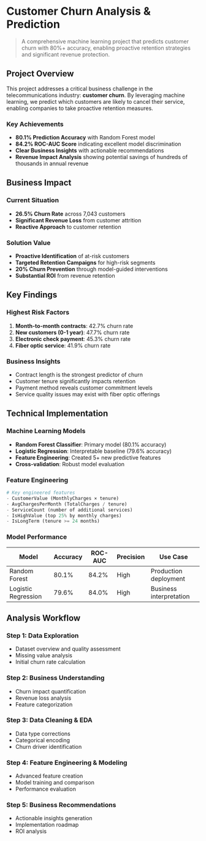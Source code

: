 #  Customer Churn Analysis & Prediction

> A comprehensive machine learning project that predicts customer churn with 80%+ accuracy, enabling proactive retention strategies and significant revenue protection.


##  Project Overview

This project addresses a critical business challenge in the telecommunications industry: **customer churn**. By leveraging machine learning, we predict which customers are likely to cancel their service, enabling companies to take proactive retention measures.

###  Key Achievements
- **80.1% Prediction Accuracy** with Random Forest model
- **84.2% ROC-AUC Score** indicating excellent model discrimination
- **Clear Business Insights** with actionable recommendations
- **Revenue Impact Analysis** showing potential savings of hundreds of thousands in annual revenue

##  Business Impact

### Current Situation
- **26.5% Churn Rate** across 7,043 customers
- **Significant Revenue Loss** from customer attrition
- **Reactive Approach** to customer retention

### Solution Value
- **Proactive Identification** of at-risk customers
- **Targeted Retention Campaigns** for high-risk segments  
- **20% Churn Prevention** through model-guided interventions
- **Substantial ROI** from revenue retention

##  Key Findings

###  Highest Risk Factors
1. **Month-to-month contracts**: 42.7% churn rate
2. **New customers (0-1 year)**: 47.7% churn rate  
3. **Electronic check payment**: 45.3% churn rate
4. **Fiber optic service**: 41.9% churn rate

###  Business Insights
- Contract length is the strongest predictor of churn
- Customer tenure significantly impacts retention
- Payment method reveals customer commitment levels
- Service quality issues may exist with fiber optic offerings

##  Technical Implementation

### Machine Learning Models
- **Random Forest Classifier**: Primary model (80.1% accuracy)
- **Logistic Regression**: Interpretable baseline (79.6% accuracy)
- **Feature Engineering**: Created 5+ new predictive features
- **Cross-validation**: Robust model evaluation

### Feature Engineering
```python
# Key engineered features
- CustomerValue (MonthlyCharges × tenure)
- AvgChargesPerMonth (TotalCharges / tenure)
- ServiceCount (number of additional services)
- IsHighValue (top 25% by monthly charges)
- IsLongTerm (tenure >= 24 months)
```

### Model Performance
| Model | Accuracy | ROC-AUC | Precision | Use Case |
|-------|----------|---------|-----------|----------|
| Random Forest | 80.1% | 84.2% | High | Production deployment |
| Logistic Regression | 79.6% | 84.0% | High | Business interpretation |

##  Analysis Workflow

### Step 1: Data Exploration
- Dataset overview and quality assessment
- Missing value analysis
- Initial churn rate calculation

### Step 2: Business Understanding  
- Churn impact quantification
- Revenue loss analysis
- Feature categorization

### Step 3: Data Cleaning & EDA
- Data type corrections
- Categorical encoding
- Churn driver identification

### Step 4: Feature Engineering & Modeling
- Advanced feature creation
- Model training and comparison
- Performance evaluation

### Step 5: Business Recommendations
- Actionable insights generation
- Implementation roadmap
- ROI analysis
